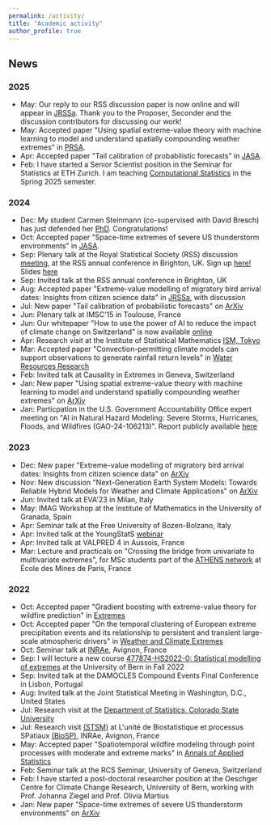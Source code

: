 ```yaml
---
permalink: /activity/
title: "Academic activity"
author_profile: true
---
```


News
------
### 2025
- May: Our reply to our RSS discussion paper is now online and will appear in [JRSSa](https://doi.org/10.1093/jrsssa/qnaf058). Thank you to the Proposer, Seconder and the discussion contributors for discussing our work! 
- May: Accepted paper "Using spatial extreme-value theory with machine learning to model and understand spatially compounding weather extremes" in [PRSA](https://royalsocietypublishing.org/journal/rspa).
- Apr: Accepted paper "Tail calibration of probabilistic forecasts" in [JASA](https://www.tandfonline.com/journals/uasa20/about-this-journal).
- Feb: I have started a Senior Scientist position in the Seminar for Statistics at ETH Zurich. I am teaching [Computational Statistics](https://www.vvz.ethz.ch/Vorlesungsverzeichnis/lerneinheit.view?semkez=2025S&ansicht=LEHRVERANSTALTUNGEN&lerneinheitId=188262&lang=en) in the Spring 2025 semester. 

### 2024
- Dec: My student Carmen Steinmann (co-supervised with David Bresch) has just defended her [PhD](https://www.research-collection.ethz.ch/handle/20.500.11850/725362). Congratulations! 
- Oct: Accepted paper "Space-time extremes of severe US thunderstorm environments" in [JASA](https://www.tandfonline.com/journals/uasa20/about-this-journal).
- Sep: Plenary talk at the Royal Statistical Society (RSS) discussion [meeting](https://rss.org.uk/training-events/events/discussion-papers/), at the RSS annual conference in Brighton, UK. Sign up [here!](https://rss.org.uk/training-events/events/events-2024/rss-events/rss-discussion-meeting-(in-person)/#eventoverview) Slides [here](http://kohrrelation.github.io/files/Koh_Opitz_RSS.pdf)
- Sep: Invited talk at the RSS annual conference in Brighton, UK
- Aug: Accepted paper "Extreme-value modelling of migratory bird arrival dates: Insights from citizen science data" in [JRSSa](https://academic.oup.com/jrsssa?login=false), with discussion
- Jul: New paper "Tail calibration of probabilistic forecasts" on [ArXiv](https://arxiv.org/abs/2407.03167) 
- Jun: Plenary talk at IMSC'15 in Toulouse, France
- Jun: Our whitepaper "How to use the power of AI to reduce the impact of climate change on Switzerland" is now available [online](https://www.satw.ch/en/publications/how-to-use-the-power-of-ai-to-reduce-the-impact-of-climate-change-on-switzerland)
- Apr: Research visit at the Institute of Statistical Mathematics [ISM, Tokyo](https://www.ism.ac.jp)
- Mar: Accepted paper "Convection-permitting climate models can support observations to generate rainfall return levels" in [Water Resources Research](https://agupubs.onlinelibrary.wiley.com/journal/19447973)
- Feb: Invited talk at Causality in Extremes in Geneva, Switzerland
- Jan: New paper "Using spatial extreme-value theory with machine learning to model and understand spatially compounding weather extremes" on [ArXiv](https://arxiv.org/abs/2401.12195)
- Jan: Particpation in the U.S. Government Accountability Office expert meeting on "AI in Natural Hazard Modeling: Severe Storms, Hurricanes, Floods, and Wildfires (GAO-24-106213)". Report publicly available [here](https://www.gao.gov/products/gao-24-106213)

### 2023
- Dec: New paper "Extreme-value modelling of migratory bird arrival dates: Insights from citizen science data" on [ArXiv](https://arxiv.org/abs/2312.01870)
- Nov: New discussion "Next-Generation Earth System Models: Towards Reliable Hybrid Models for Weather and Climate Applications" on [ArXiv](https://arxiv.org/abs/2311.13691)
- Jun: Invited talk at EVA'23 in Milan, Italy
- May: IMAG Workshop at the Institute of Mathematics in the University of Granada, Spain
- Apr: Seminar talk at the Free University of Bozen-Bolzano, Italy
- Apr: Invited talk at the YoungStatS [webinar](https://youngstats.github.io/post/2023/04/04/recent-advances-in-extreme-value-theory/)
- Apr: Invited talk at VALPRED 4 in Aussois, France
- Mar: Lecture and practicals on "Crossing the bridge from univariate to multivariate extremes", for MSc students part of the [ATHENS network](http://athensnetwork.eu/athens-programme.html) at École des Mines de Paris, France 

### 2022
- Oct: Accepted paper "Gradient boosting with extreme-value theory for wildfire prediction" in [Extremes](https://www.springer.com/journal/10687)
- Oct: Accepted paper "On the temporal clustering of European extreme precipitation events and its relationship to persistent and transient large-scale atmospheric drivers" in [Weather and Climate Extremes](https://www.sciencedirect.com/journal/weather-and-climate-extremes)
- Oct: Seminar talk at [INRAe](https://biosp.mathnum.inrae.fr/cafe-sciences), Avignon, France
- Sep: I will lecture a new course [477874-HS2022-0: Statistical modelling of extremes](https://ilias.unibe.ch/goto_ilias3_unibe_crs_2404790.html) at the University of Bern in Fall 2022 
- Sep: Invited talk at the DAMOCLES Compound Events Final Conference in Lisbon, Portugal
- Aug: Invited talk at the Joint Statistical Meeting in Washington, D.C., United States
- Jul: Research visit at the [Department of Statistics, Colorado State University](https://statistics.colostate.edu/)
- Jul: Research visit [(STSM)](http://damocles.compoundevents.org/stsm.php) at L'unité de Biostatistique et processus SPatiaux [(BioSP)](https://biosp.mathnum.inrae.fr/), INRAe, Avignon, France
- May: Accepted paper "Spatiotemporal wildfire modeling through point processes with moderate and extreme marks" in [Annals of Applied Statistics](https://imstat.org/journals-and-publications/annals-of-applied-statistics/)
- Feb: Seminar talk at the RCS Seminar, University of Geneva, Switzerland 
- Feb: I have started a post-doctoral researcher position at the Oeschger Centre for Climate Change Research, University of Bern, working with Prof. Johanna Ziegel and Prof. Olivia Martius
- Jan: New paper "Space-time extremes of severe US thunderstorm environments" on [ArXiv](https://arxiv.org/abs/2201.05102) 






